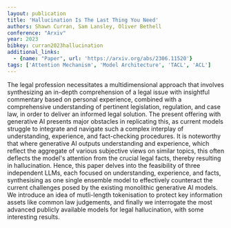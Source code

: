 ```yaml
---
layout: publication
title: 'Hallucination Is The Last Thing You Need'
authors: Shawn Curran, Sam Lansley, Oliver Bethell
conference: "Arxiv"
year: 2023
bibkey: curran2023hallucination
additional_links:
  - {name: "Paper", url: 'https://arxiv.org/abs/2306.11520'}
tags: ['Attention Mechanism', 'Model Architecture', 'TACL', 'ACL']
---
```

The legal profession necessitates a multidimensional approach that involves
synthesizing an in-depth comprehension of a legal issue with insightful
commentary based on personal experience, combined with a comprehensive
understanding of pertinent legislation, regulation, and case law, in order to
deliver an informed legal solution. The present offering with generative AI
presents major obstacles in replicating this, as current models struggle to
integrate and navigate such a complex interplay of understanding, experience,
and fact-checking procedures. It is noteworthy that where generative AI outputs
understanding and experience, which reflect the aggregate of various subjective
views on similar topics, this often deflects the model's attention from the
crucial legal facts, thereby resulting in hallucination. Hence, this paper
delves into the feasibility of three independent LLMs, each focused on
understanding, experience, and facts, synthesising as one single ensemble model
to effectively counteract the current challenges posed by the existing
monolithic generative AI models. We introduce an idea of mutli-length
tokenisation to protect key information assets like common law judgements, and
finally we interrogate the most advanced publicly available models for legal
hallucination, with some interesting results.

